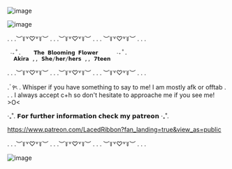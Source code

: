   ![image](https://github.com/OceansBlessing/OceansBlessing/assets/173688831/9c0a45dc-ddef-4078-82bd-65182f0a627a)

![image](https://github.com/OceansBlessing/OceansBlessing/assets/173688831/9b9539c7-27ed-4bbb-b810-7a6dd2585bb6)

. . .︶꒦꒷♡꒷꒦︶ . . .︶꒦꒷♡꒷꒦︶ . . . ︶꒦꒷♡꒷꒦︶ . . .

     ‧₊˚.    𝗧𝗵𝗲 𝗕𝗹𝗼𝗼𝗺𝗶𝗻𝗴 𝗙𝗹𝗼𝘄𝗲𝗿      ‧₊˚.  
      𝗔𝗸𝗶𝗿𝗮 ,, 𝗦𝗵𝗲/𝗵𝗲𝗿/𝗵𝗲𝗿𝘀 ,, 𝟳𝘁𝗲𝗲𝗻 

. . .︶꒦꒷♡꒷꒦︶ . . .︶꒦꒷♡꒷꒦︶ . . . ︶꒦꒷♡꒷꒦︶ . . .

   . ۫ ꣑ৎ   .   Whisper if you have something to say to me! I am mostly
     afk or offtab . . . I always accept c+h so don't hesitate
  to approache me if you see me! >O<

‧₊˚.   𝗙𝗼𝗿 𝗳𝘂𝗿𝘁𝗵𝗲𝗿 𝗶𝗻𝗳𝗼𝗿𝗺𝗮𝘁𝗶𝗼𝗻 𝗰𝗵𝗲𝗰𝗸 𝗺𝘆 𝗽𝗮𝘁𝗿𝗲𝗼𝗻   ‧₊˚. 

https://www.patreon.com/LacedRibbon?fan_landing=true&view_as=public

. . .︶꒦꒷♡꒷꒦︶ . . .︶꒦꒷♡꒷꒦︶ . . . ︶꒦꒷♡꒷꒦︶ . . .

![image](https://github.com/OceansBlessing/OceansBlessing/assets/173688831/9b9539c7-27ed-4bbb-b810-7a6dd2585bb6)
